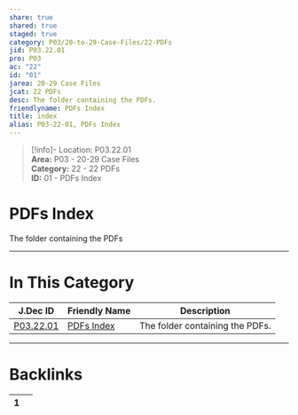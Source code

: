 ```yaml
---  
share: true  
shared: true  
staged: true  
category: P03/20-to-29-Case-Files/22-PDFs  
jid: P03.22.01  
pro: P03  
ac: "22"  
id: "01"  
jarea: 20-29 Case Files  
jcat: 22 PDFs  
desc: The folder containing the PDFs.  
friendlyname: PDFs Index  
title: index  
alias: P03-22-01, PDFs Index  
---  
```

  
>[!info]- Location: P03.22.01  
>**Area:** P03 - 20-29 Case Files  
>**Category:** 22 - 22 PDFs  
>**ID:** 01 - PDFs Index  
  
# PDFs Index  
  
The folder containing the PDFs  
   
  
  
---  
# In This Category  
  
| J.Dec ID                                                                      | Friendly Name                                                                  | Description                     |  
| ----------------------------------------------------------------------------- | ------------------------------------------------------------------------------ | ------------------------------- |  
| [P03.22.01](index.md) | [PDFs Index](index.md) | The folder containing the PDFs. |  
  
  
---  
# Backlinks  
<div><table class="dataview table-view-table"><thead class="table-view-thead"><tr class="table-view-tr-header"><th class="table-view-th"><span></span><span class="dataview small-text">1</span></th><th class="table-view-th"><span></span></th></tr></thead><tbody class="table-view-tbody"></tbody></table></div>
